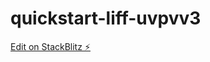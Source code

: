 # quickstart-liff-uvpvv3

[Edit on StackBlitz ⚡️](https://stackblitz.com/edit/quickstart-liff-uvpvv3)